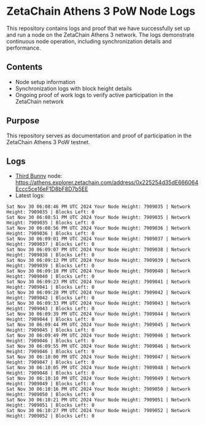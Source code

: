 # ZetaChain Athens 3 PoW Node Logs
This repository contains logs and proof that we have successfully set up and run a node on the ZetaChain Athens 3 network. The logs demonstrate continuous node operation, including synchronization details and performance.

## Contents
- Node setup information
- Synchronization logs with block height details
- Ongoing proof of work logs to verify active participation in the ZetaChain network

## Purpose
This repository serves as documentation and proof of participation in the ZetaChain Athens 3 PoW testnet.

## Logs

- [Third Bunny](https://thirdbunny.xyz/) node: https://athens.explorer.zetachain.com/address/0x225254d35dE666064Eccc5ce16eF1D8bF8D7b5EE
- Latest logs:
```
Sat Nov 30 06:08:46 PM UTC 2024 Your Node Height: 7909035 | Network Height: 7909035 | Blocks Left: 0
Sat Nov 30 06:08:51 PM UTC 2024 Your Node Height: 7909035 | Network Height: 7909035 | Blocks Left: 0
Sat Nov 30 06:08:56 PM UTC 2024 Your Node Height: 7909036 | Network Height: 7909036 | Blocks Left: 0
Sat Nov 30 06:09:01 PM UTC 2024 Your Node Height: 7909037 | Network Height: 7909037 | Blocks Left: 0
Sat Nov 30 06:09:07 PM UTC 2024 Your Node Height: 7909038 | Network Height: 7909038 | Blocks Left: 0
Sat Nov 30 06:09:12 PM UTC 2024 Your Node Height: 7909039 | Network Height: 7909039 | Blocks Left: 0
Sat Nov 30 06:09:18 PM UTC 2024 Your Node Height: 7909040 | Network Height: 7909040 | Blocks Left: 0
Sat Nov 30 06:09:23 PM UTC 2024 Your Node Height: 7909041 | Network Height: 7909041 | Blocks Left: 0
Sat Nov 30 06:09:28 PM UTC 2024 Your Node Height: 7909042 | Network Height: 7909042 | Blocks Left: 0
Sat Nov 30 06:09:33 PM UTC 2024 Your Node Height: 7909043 | Network Height: 7909043 | Blocks Left: 0
Sat Nov 30 06:09:39 PM UTC 2024 Your Node Height: 7909044 | Network Height: 7909044 | Blocks Left: 0
Sat Nov 30 06:09:44 PM UTC 2024 Your Node Height: 7909045 | Network Height: 7909045 | Blocks Left: 0
Sat Nov 30 06:09:49 PM UTC 2024 Your Node Height: 7909046 | Network Height: 7909046 | Blocks Left: 0
Sat Nov 30 06:09:55 PM UTC 2024 Your Node Height: 7909046 | Network Height: 7909046 | Blocks Left: 0
Sat Nov 30 06:10:00 PM UTC 2024 Your Node Height: 7909047 | Network Height: 7909047 | Blocks Left: 0
Sat Nov 30 06:10:05 PM UTC 2024 Your Node Height: 7909048 | Network Height: 7909048 | Blocks Left: 0
Sat Nov 30 06:10:10 PM UTC 2024 Your Node Height: 7909049 | Network Height: 7909049 | Blocks Left: 0
Sat Nov 30 06:10:16 PM UTC 2024 Your Node Height: 7909050 | Network Height: 7909050 | Blocks Left: 0
Sat Nov 30 06:10:21 PM UTC 2024 Your Node Height: 7909051 | Network Height: 7909051 | Blocks Left: 0
Sat Nov 30 06:10:27 PM UTC 2024 Your Node Height: 7909052 | Network Height: 7909052 | Blocks Left: 0
```
